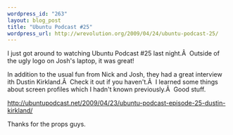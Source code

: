 ```yaml
--- 
wordpress_id: "263"
layout: blog_post
title: "Ubuntu Podcast #25"
wordpress_url: http://wrevolution.org/2009/04/24/ubuntu-podcast-25/
---
```

I just got around to watching Ubuntu Podcast #25 last night.Â  Outside of the ugly logo on Josh's laptop, it was great!

In addition to the usual fun from Nick and Josh, they had a great interview ith Dustin Kirkland.Â  Check it out if you haven't.Â  I learned some things about screen profiles which I hadn't known previously.Â  Good stuff.

<a href="http://ubuntupodcast.net/2009/04/23/ubuntu-podcast-episode-25-dustin-kirkland/">http://ubuntupodcast.net/2009/04/23/ubuntu-podcast-episode-25-dustin-kirkland/</a>

Thanks for the props guys.
<div class="zemanta-pixie"><img class="zemanta-pixie-img" src="http://img.zemanta.com/pixy.gif?x-id=28cbe98d-c94b-8c3e-ab20-25fea4c30bda" alt="" /></div>
